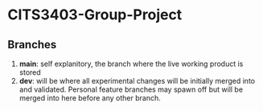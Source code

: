 # CITS3403-Group-Project

## Branches
1. <b>main</b>: self explanitory, the branch where the live working product is stored
2. <b>dev</b>: will be where all experimental changes will be initially merged into and validated. Personal feature branches may spawn off but will be merged into here before any other branch.

